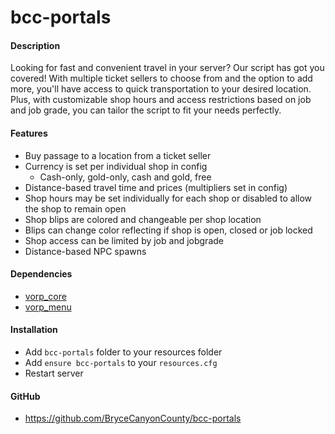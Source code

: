 # bcc-portals

#### Description
Looking for fast and convenient travel in your server? Our script has got you covered! With multiple ticket sellers to choose from and the option to add more, you'll have access to quick transportation to your desired location. Plus, with customizable shop hours and access restrictions based on job and job grade, you can tailor the script to fit your needs perfectly. 

#### Features
- Buy passage to a location from a ticket seller
- Currency is set per individual shop in config
  - Cash-only, gold-only, cash and gold, free
- Distance-based travel time and prices (multipliers set in config)
- Shop hours may be set individually for each shop or disabled to allow the shop to remain open
- Shop blips are colored and changeable per shop location
- Blips can change color reflecting if shop is open, closed or job locked
- Shop access can be limited by job and jobgrade
- Distance-based NPC spawns

#### Dependencies
- [vorp_core](https://github.com/VORPCORE/vorp-core-lua)
- [vorp_menu](https://github.com/VORPCORE/vorp_menu)

#### Installation
- Add `bcc-portals` folder to your resources folder
- Add `ensure bcc-portals` to your `resources.cfg`
- Restart server

#### GitHub
- https://github.com/BryceCanyonCounty/bcc-portals
